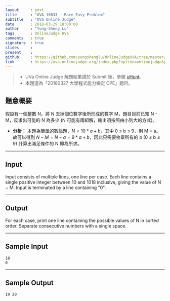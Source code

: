 ```yaml
---
layout     : post
title      : "UVA-10633 - Rare Easy Problem"
subtitle   : "UVa Online Judge"
date       : 2018-03-29 18:00:00
author     : "Yung-Sheng Lu"
tags       : OnlineJudge UVa
comments   : true
signature  : true
slides     : 
present    :
github     : https://github.com/yungshenglu/OnlineJudgeUVA/tree/master/UVA-10633
link       : https://uva.onlinejudge.org/index.php?option=onlinejudge&page=show_problem&problem=1574
---
```


> * UVa Online Judge 解題結果請於 Submit 後，參閱 [uHunt](https://uhunt.onlinejudge.org/)。
> * 本題選為「20180327 大學程式能力檢定 CPE」題目。

## 題意概要

假設有一個整數 N，將 N 去掉個位數字後所形成的數字 M，題目目前已知 N - M，反求出可能的 N 為多少 (N 可能有兩組解，輸出須按照由小到大的方式)。

* **分析：**
本題為簡單的數論題，$N = 10 * a + b$，其中 0 ≤ b ≤ 9，則 M = a。
故可以得到 $N - M = N - a = 9 * a + b$，因此只需要枚舉所有的 b (0 ≤ b ≤ 9) 計算出滿足條件的 N 即為所求。

---
## Input

Input consists of multiple lines, one line per case. Each line contains a single positive integer between 10 and 1018 inclusive, giving the value of N − M. Input is terminated by a line containing "0".

---
## Output

For each case, print one line containing the possible values of N in sorted order. Separate consecutive numbers with a single space.

---
## Sample Input

```
18
0
```

---
## Sample Output

```
19 20
```